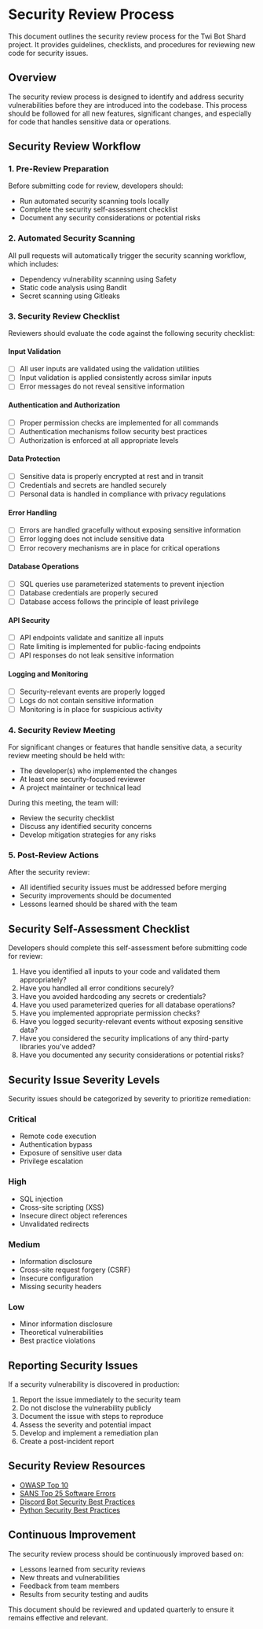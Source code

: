 # Security Review Process

This document outlines the security review process for the Twi Bot Shard project. It provides guidelines, checklists, and procedures for reviewing new code for security issues.

## Overview

The security review process is designed to identify and address security vulnerabilities before they are introduced into the codebase. This process should be followed for all new features, significant changes, and especially for code that handles sensitive data or operations.

## Security Review Workflow

### 1. Pre-Review Preparation

Before submitting code for review, developers should:

- Run automated security scanning tools locally
- Complete the security self-assessment checklist
- Document any security considerations or potential risks

### 2. Automated Security Scanning

All pull requests will automatically trigger the security scanning workflow, which includes:

- Dependency vulnerability scanning using Safety
- Static code analysis using Bandit
- Secret scanning using Gitleaks

### 3. Security Review Checklist

Reviewers should evaluate the code against the following security checklist:

#### Input Validation
- [ ] All user inputs are validated using the validation utilities
- [ ] Input validation is applied consistently across similar inputs
- [ ] Error messages do not reveal sensitive information

#### Authentication and Authorization
- [ ] Proper permission checks are implemented for all commands
- [ ] Authentication mechanisms follow security best practices
- [ ] Authorization is enforced at all appropriate levels

#### Data Protection
- [ ] Sensitive data is properly encrypted at rest and in transit
- [ ] Credentials and secrets are handled securely
- [ ] Personal data is handled in compliance with privacy regulations

#### Error Handling
- [ ] Errors are handled gracefully without exposing sensitive information
- [ ] Error logging does not include sensitive data
- [ ] Error recovery mechanisms are in place for critical operations

#### Database Operations
- [ ] SQL queries use parameterized statements to prevent injection
- [ ] Database credentials are properly secured
- [ ] Database access follows the principle of least privilege

#### API Security
- [ ] API endpoints validate and sanitize all inputs
- [ ] Rate limiting is implemented for public-facing endpoints
- [ ] API responses do not leak sensitive information

#### Logging and Monitoring
- [ ] Security-relevant events are properly logged
- [ ] Logs do not contain sensitive information
- [ ] Monitoring is in place for suspicious activity

### 4. Security Review Meeting

For significant changes or features that handle sensitive data, a security review meeting should be held with:

- The developer(s) who implemented the changes
- At least one security-focused reviewer
- A project maintainer or technical lead

During this meeting, the team will:
- Review the security checklist
- Discuss any identified security concerns
- Develop mitigation strategies for any risks

### 5. Post-Review Actions

After the security review:

- All identified security issues must be addressed before merging
- Security improvements should be documented
- Lessons learned should be shared with the team

## Security Self-Assessment Checklist

Developers should complete this self-assessment before submitting code for review:

1. Have you identified all inputs to your code and validated them appropriately?
2. Have you handled all error conditions securely?
3. Have you avoided hardcoding any secrets or credentials?
4. Have you used parameterized queries for all database operations?
5. Have you implemented appropriate permission checks?
6. Have you logged security-relevant events without exposing sensitive data?
7. Have you considered the security implications of any third-party libraries you've added?
8. Have you documented any security considerations or potential risks?

## Security Issue Severity Levels

Security issues should be categorized by severity to prioritize remediation:

### Critical
- Remote code execution
- Authentication bypass
- Exposure of sensitive user data
- Privilege escalation

### High
- SQL injection
- Cross-site scripting (XSS)
- Insecure direct object references
- Unvalidated redirects

### Medium
- Information disclosure
- Cross-site request forgery (CSRF)
- Insecure configuration
- Missing security headers

### Low
- Minor information disclosure
- Theoretical vulnerabilities
- Best practice violations

## Reporting Security Issues

If a security vulnerability is discovered in production:

1. Report the issue immediately to the security team
2. Do not disclose the vulnerability publicly
3. Document the issue with steps to reproduce
4. Assess the severity and potential impact
5. Develop and implement a remediation plan
6. Create a post-incident report

## Security Review Resources

- [OWASP Top 10](https://owasp.org/www-project-top-ten/)
- [SANS Top 25 Software Errors](https://www.sans.org/top25-software-errors/)
- [Discord Bot Security Best Practices](https://discord.com/developers/docs/topics/security)
- [Python Security Best Practices](https://python-security.readthedocs.io/security.html)

## Continuous Improvement

The security review process should be continuously improved based on:

- Lessons learned from security reviews
- New threats and vulnerabilities
- Feedback from team members
- Results from security testing and audits

This document should be reviewed and updated quarterly to ensure it remains effective and relevant.
